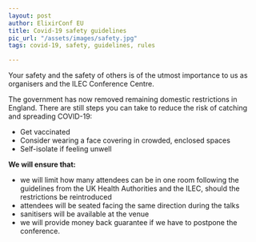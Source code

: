 ```yaml
---
layout: post
author: ElixirConf EU
title: Covid-19 safety guidelines
pic_url: "/assets/images/safety.jpg"
tags: covid-19, safety, guidelines, rules

---
```

Your safety and the safety of others is of the utmost importance to us as organisers and the ILEC Conference Centre.

The government has now removed remaining domestic restrictions in England. There are still steps you can take to reduce the risk of catching and spreading COVID-19:

* Get vaccinated
* Consider wearing a face covering in crowded, enclosed spaces
* Self-isolate if feeling unwell

**We will ensure that:**
* we will limit how many attendees can be in one room following the guidelines from the UK Health Authorities and the ILEC, should the restrictions be reintroduced
* attendees will be seated facing the same direction during the talks
* sanitisers will be available at the venue
* we will provide money back guarantee if we have to postpone the conference.
